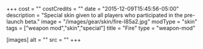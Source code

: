 +++
cost = ""
costCredits = ""
date = "2015-12-09T15:45:56-05:00"
description = "Special skin given to all players who participated in the pre-launch beta."
image = "/images/gear/skin/fire-l85a2.jpg"
modType = "skin"
tags = ["weapon mod","skin","special"]
title = "Fire"
type = "weapon-mod"

[images]
  alt = ""
  src = ""
+++

